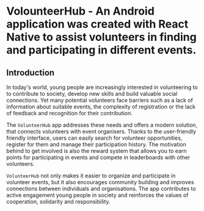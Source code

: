 # VolounteerHub - An Android application was created with React Native to assist volunteers in finding and participating in different events.

## Introduction

In today's world, young people are increasingly interested in volunteering to
to contribute to society, develop new skills and build
valuable social connections. Yet many potential volunteers
face barriers such as a lack of information about suitable events,
the complexity of registration or the lack of feedback and recognition for their
contribution.

The `VolunteerHub` app addresses these needs and offers a modern solution,
that connects volunteers with event organisers. Thanks to the user-friendly
friendly interface, users can easily search for volunteer
opportunities, register for them and manage their participation history. The motivation behind
to get involved is also the reward system that allows you to earn points
for participating in events and compete in leaderboards with other volunteers.

`VolunteerHub` not only makes it easier to organize and participate in volunteer
events, but it also encourages community building and improves connections between
individuals and organisations. The app contributes to active engagement
young people in society and reinforces the values of cooperation, solidarity and
responsibility.
